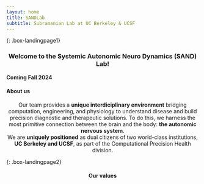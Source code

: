 ```yaml
---
layout: home
title: SANDLab
subtitle: Subramanian Lab at UC Berkeley & UCSF
---
```


{: .box-landingpage1}
<center><h3>Welcome to the Systemic Autonomic Neuro Dynamics (SAND) Lab!</h3></center>  

**Coming Fall 2024**

<h4>About us</h4>

<center>Our team provides a <b>unique interdiciplinary environment</b> bridging computation, engineering, and physiology to understand disease and build precision diagnostic and therapeutic solutions. To do this, we harness the most primitive connection between the brain and the body: <b>the autonomic nervous system</b>.</center>  
  
<center>We are <b>uniquely positioned</b> as dual citizens of two world-class institutions, <b>UC Berkeley and UCSF</b>, as part of the Computational Precision Health division.</center>

{: .box-landingpage2}
<center><h4>Our values</h4></center> 



